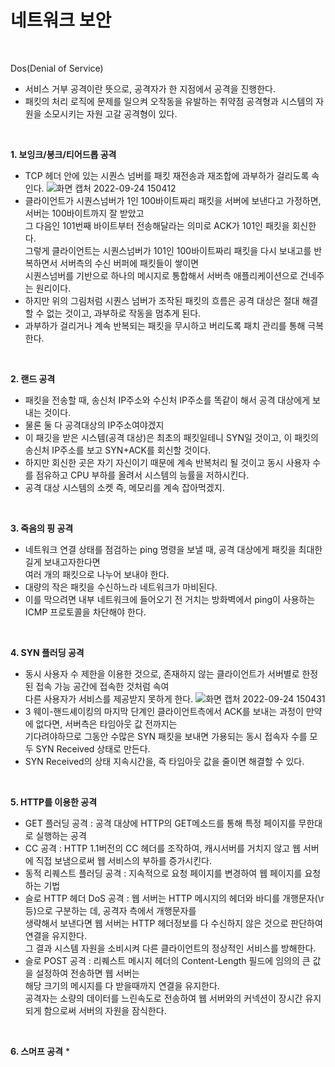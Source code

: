 # 네트워크 보안

<br/>

Dos(Denial of Service) 

* 서비스 거부 공격이란 뜻으로, 공격자가 한 지점에서 공격을 진행한다.
* 패킷의 처리 로직에 문제를 일으켜 오작동을 유발하는 취약점 공격형과 시스템의 자원을 소모시키는 자원 고갈 공격형이 있다.

<br/>

**1. 보잉크/봉크/티어드롭 공격**

* TCP 헤더 안에 있는 시퀀스 넘버를 패킷 재전송과 재조합에 과부하가 걸리도록 속인다.
![화면 캡처 2022-09-24 150412](https://user-images.githubusercontent.com/93998875/192083059-48245f07-29bd-454c-a407-fd0ed9901cca.png)
* 클라이언트가 시퀀스넘버가 1인 100바이트짜리 패킷을 서버에 보낸다고 가정하면, 서버는 100바이트까지 잘 받았고   
  그 다음인 101번째 바이트부터 전송해달라는 의미로 ACK가 101인 패킷을 회신한다.   
  그렇게 클라이언트는 시퀀스넘버가 101인 100바이트짜리 패킷을 다시 보내고를 반복하면서 서버측의 수신 버퍼에 패킷들이 쌓이면     
  시퀀스넘버를 기반으로 하나의 메시지로 통합해서 서버측 애플리케이션으로 건네주는 원리이다.
* 하지만 위의 그림처럼 시퀀스 넘버가 조작된 패킷의 흐름은 공격 대상은 절대 해결할 수 없는 것이고, 과부하로 작동을 멈추게 된다.
* 과부하가 걸리거나 계속 반복되는 패킷을 무시하고 버리도록 패치 관리를 통해 극복한다.

<br/>

**2. 랜드 공격**

* 패킷을 전송할 때, 송신처 IP주소와 수신처 IP주소를 똑같이 해서 공격 대상에게 보내는 것이다.
* 물론 둘 다 공격대상의 IP주소여야겠지
* 이 패깃을 받은 시스템(공격 대상)은 최초의 패킷일테니 SYN일 것이고, 이 패킷의 송신처 IP주소를 보고 SYN+ACK를 회신할 것이다.
* 하지만 회신한 곳은 자기 자신이기 때문에 계속 반복처리 될 것이고 동시 사용자 수를 점유하고 CPU 부하를 올려서 시스템의 능률을 저하시킨다.
* 공격 대상 시스템의 소켓 즉, 메모리를 계속 잡아먹겠지.

<br/>

**3. 죽음의 핑 공격**
* 네트워크 연결 상태를 점검하는 ping 명령을 보낼 때, 공격 대상에게 패킷을 최대한 길게 보내고자한다면   
  여러 개의 패킷으로 나누어 보내야 한다.
* 대량의 작은 패킷을 수신하느라 네트워크가 마비된다.
* 이를 막으려면 내부 네트워크에 들어오기 전 거치는 방화벽에서 ping이 사용하는 ICMP 프로토콜을 차단해야 한다.

<br/>

**4. SYN 플러딩 공격**
* 동시 사용자 수 제한을 이용한 것으로, 존재하지 않는 클라이언트가 서버별로 한정된 접속 가능 공간에 접속한 것처럼 속여  
  다른 사용자가 서비스를 제공받지 못하게 한다.
![화면 캡처 2022-09-24 150431](https://user-images.githubusercontent.com/93998875/192083639-b4482df2-5083-4f1c-b1b0-9ac0d6e1b04a.png)
* 3 웨이-핸드셰이킹의 마지막 단계인 클라이언트측에서 ACK를 보내는 과정이 만약에 없다면, 서버측은 타임아웃 값 전까지는  
  기다려야하므로 그동안 수많은 SYN 패킷을 보내면 가용되는 동시 접속자 수를 모두 SYN Received 상태로 만든다.
* SYN Received의 상태 지속시간을, 즉 타임아웃 값을 줄이면 해결할 수 있다.

<br/>

**5. HTTP를 이용한 공격**
* GET 플러딩 공격 : 공격 대상에 HTTP의 GET메소드를 통해 특정 페이지를 무한대로 실행하는 공격
* CC 공격 : HTTP 1.1버전의 CC 헤더를 조작하여, 캐시서버를 거치지 않고 웹 서버에 직접 보냄으로써 웹 서비스의 부하를 증가시킨다.
* 동적 리퀘스트 플러딩 공격 : 지속적으로 요청 페이지를 변경하여 웹 페이지를 요청하는 기법
* 슬로 HTTP 헤더 DoS 공격 : 웹 서버는 HTTP 메시지의 헤더와 바디를 개행문자(\r 등)으로 구분하는 데, 공격자 측에서 개행문자를  
  생략해서 보낸다면 웹 서버는 HTTP 헤더정보를 다 수신하지 않은 것으로 판단하여 연결을 유지한다.  
  그 결과 시스템 자원을 소비시켜 다른 클라이언트의 정상적인 서비스를 방해한다.
* 슬로 POST 공격 : 리퀘스트 메시지 헤더의 Content-Length 필드에 임의의 큰 값을 설정하여 전송하면 웹 서버는  
  해당 크기의 메시지를 다 받을때까지 연결을 유지한다.   
  공격자는 소량의 데이터를 느린속도로 전송하여 웹 서버와의 커넥션이 장시간 유지되게 함으로써 서버의 자원을 잠식한다.

<br/>

**6. 스머프 공격**
* 
